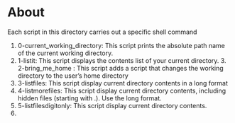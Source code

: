 # About  
Each script in this directory carries out a specific shell command  
1. 0-current_working_directory:  This script prints the absolute path name of the current working directory.  
2. 1-listit: This script displays the contents list of your current directory. 3. 2-bring_me_home  : This script adds a script that changes the working directory to the user’s home directory  
4.  3-listfiles:  This script display current directory contents in a long format  
5. 4-listmorefiles:  This script display current directory contents, including hidden files (starting with .). Use the long format.  
6.  5-listfilesdigitonly:  This script display current directory contents.  
7.     
